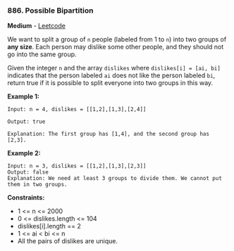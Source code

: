 ### 886. Possible Bipartition
**Medium** - [Leetcode](https://leetcode.com/problems/possible-bipartition/)

We want to split a group of `n` people (labeled from 1 to `n`) into two groups of **any size**. Each person may dislike some other people, and they should not go into the same group.

Given the integer `n` and the array `dislikes` where `dislikes[i] = [ai, bi]`  indicates that the person labeled `ai` does not like the person labeled `bi`, 
return true if it is possible to split everyone into two groups in this way.

**Example 1:**

```
Input: n = 4, dislikes = [[1,2],[1,3],[2,4]]

Output: true

Explanation: The first group has [1,4], and the second group has [2,3].
```


**Example 2:**

```
Input: n = 3, dislikes = [[1,2],[1,3],[2,3]]
Output: false
Explanation: We need at least 3 groups to divide them. We cannot put them in two groups.
```
**Constraints:**

- 1 <= n <= 2000
- 0 <= dislikes.length <= 104
- dislikes[i].length == 2
- 1 <= ai < bi <= n
- All the pairs of dislikes are unique.
